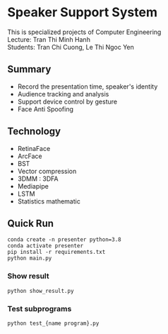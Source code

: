 # Speaker Support System  
This is specialized projects of Computer Engineering   
Lecture: Tran Thi Minh Hanh  
Students: Tran Chi Cuong, Le Thi Ngoc Yen  
## Summary  
- Record the presentation time, speaker's identity  
- Audience tracking and analysis  
- Support device control by gesture  
- Face Anti Spoofing
## Technology  
- RetinaFace  
- ArcFace  
- BST  
- Vector compression  
- 3DMM : 3DFA  
- Mediapipe  
- LSTM  
- Statistics mathematic
## Quick Run  
```
conda create -n presenter python=3.8  
conda activate presenter 
pip install -r requirements.txt 
python main.py
```
### Show result  
```
python show_result.py
```
### Test subprograms
```
python test_{name program}.py
```
